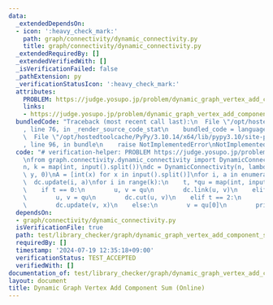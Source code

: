 ```yaml
---
data:
  _extendedDependsOn:
  - icon: ':heavy_check_mark:'
    path: graph/connectivity/dynamic_connectivity.py
    title: graph/connectivity/dynamic_connectivity.py
  _extendedRequiredBy: []
  _extendedVerifiedWith: []
  _isVerificationFailed: false
  _pathExtension: py
  _verificationStatusIcon: ':heavy_check_mark:'
  attributes:
    PROBLEM: https://judge.yosupo.jp/problem/dynamic_graph_vertex_add_component_sum
    links:
    - https://judge.yosupo.jp/problem/dynamic_graph_vertex_add_component_sum
  bundledCode: "Traceback (most recent call last):\n  File \"/opt/hostedtoolcache/PyPy/3.10.14/x64/lib/pypy3.10/site-packages/onlinejudge_verify/documentation/build.py\"\
    , line 76, in _render_source_code_stat\n    bundled_code = language.bundle(\n\
    \  File \"/opt/hostedtoolcache/PyPy/3.10.14/x64/lib/pypy3.10/site-packages/onlinejudge_verify/languages/python.py\"\
    , line 96, in bundle\n    raise NotImplementedError\nNotImplementedError\n"
  code: "# verification-helper: PROBLEM https://judge.yosupo.jp/problem/dynamic_graph_vertex_add_component_sum\n\
    \nfrom graph.connectivity.dynamic_connectivity import DynamicConnectivity\n\n\
    n, k = map(int, input().split())\ndc = DynamicConnectivity(n, lambda x, y: x +\
    \ y, 0)\nA = [int(x) for x in input().split()]\nfor i, a in enumerate(A):\n  \
    \  dc.update(i, a)\nfor i in range(k):\n    t, *qu = map(int, input().split())\n\
    \    if t == 0:\n        u, v = qu\n        dc.link(u, v)\n    elif t == 1:\n\
    \        u, v = qu\n        dc.cut(u, v)\n    elif t == 2:\n        v, x = qu\n\
    \        dc.update(v, x)\n    else:\n        v = qu[0]\n        print(dc.get_sum(v))\n"
  dependsOn:
  - graph/connectivity/dynamic_connectivity.py
  isVerificationFile: true
  path: test/library_checker/graph/dynamic_graph_vertex_add_component_sum_online.test.py
  requiredBy: []
  timestamp: '2024-07-19 12:35:18+09:00'
  verificationStatus: TEST_ACCEPTED
  verifiedWith: []
documentation_of: test/library_checker/graph/dynamic_graph_vertex_add_component_sum_online.test.py
layout: document
title: Dynamic Graph Vertex Add Component Sum (Online)
---
```


